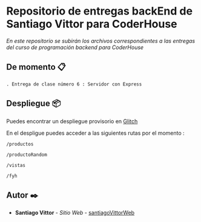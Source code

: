 # Repositorio de entregas backEnd de Santiago Vittor para CoderHouse

_En este repositorio se subirán los archivos correspondientes a las entregas del curso de programación backend para CoderHouse_

## De momento 📋

```
. Entrega de clase número 6 : Servidor con Express
```

## Despliegue 📦

Puedes encontrar un despliegue provisorio en [Glitch](https://twisty-cherry-burn.glitch.me/)

En el despligue puedes acceder a las siguientes rutas por el momento : 
```
/productos
```
```
/productoRandom
```
```
/vistas
```
```
/fyh
```

## Autor ✒️

* **Santiago Vittor** - *Sitio Web* - [santiagoVittorWeb](https://santiagovittorweb.vercel.app/)
